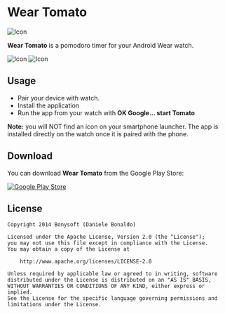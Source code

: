 Wear Tomato
================

![Icon](https://raw.githubusercontent.com/danybony/wear-pomodoro/master/mobile/src/main/res/drawable-xxhdpi/ic_launcher.png)

**Wear Tomato** is a pomodoro timer for your Android Wear watch.

![Icon](https://raw.githubusercontent.com/danybony/wear-pomodoro/master/screenshots/en/round_1.png)
![Icon](https://raw.githubusercontent.com/danybony/wear-pomodoro/master/screenshots/en/square_3.png)

## Usage
* Pair your device with watch.
* Install the application
* Run the app from your watch with **OK Google... start Tomato**

**Note:** you will NOT find an icon on your smartphone launcher. The app is installed directly on the watch once it is paired with the phone.

## Download
You can download **Wear Tomato** from the Google Play Store:

[![Google Play Store](https://developer.android.com/images/brand/en_generic_rgb_wo_60.png)](https://play.google.com/store/apps/details?id=net.bonysoft.wearpomodoro)

## License

```
Copyright 2014 Bonysoft (Daniele Bonaldo)

Licensed under the Apache License, Version 2.0 (the "License");
you may not use this file except in compliance with the License.
You may obtain a copy of the License at

    http://www.apache.org/licenses/LICENSE-2.0

Unless required by applicable law or agreed to in writing, software
distributed under the License is distributed on an "AS IS" BASIS,
WITHOUT WARRANTIES OR CONDITIONS OF ANY KIND, either express or implied.
See the License for the specific language governing permissions and
limitations under the License.
